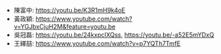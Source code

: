 + 陳富中: https://youtu.be/K3R1mH9k4oE  
+ 黃政穎: https://www.youtube.com/watch?v=YGJbxCjuH2M&feature=youtu.be  
+ 吳冠磊: https://youtu.be/24kxpclXQss, https://youtu.be/-a52E5mYDxQ  
+ 王繹喆: https://www.youtube.com/watch?v=p7YQTh7TmfE  
